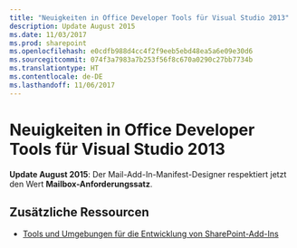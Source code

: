 ```yaml
---
title: "Neuigkeiten in Office Developer Tools für Visual Studio 2013"
description: Update August 2015
ms.date: 11/03/2017
ms.prod: sharepoint
ms.openlocfilehash: e0cdfb988d4cc4f2f9eeb5ebd48ea5a6e09e30d6
ms.sourcegitcommit: 074f3a7983a7b253f56f8c670a0290c27bb7734b
ms.translationtype: HT
ms.contentlocale: de-DE
ms.lasthandoff: 11/06/2017
---
```

# <a name="whats-new-in-office-developer-tools-for-visual-studio-2013"></a>Neuigkeiten in Office Developer Tools für Visual Studio 2013

**Update August 2015**: Der Mail-Add-In-Manifest-Designer respektiert jetzt den Wert **Mailbox-Anforderungssatz**.
    

## <a name="additional-resources"></a>Zusätzliche Ressourcen

-  [Tools und Umgebungen für die Entwicklung von SharePoint-Add-Ins](tools-and-environments-for-developing-sharepoint-add-ins.md)
    
 

